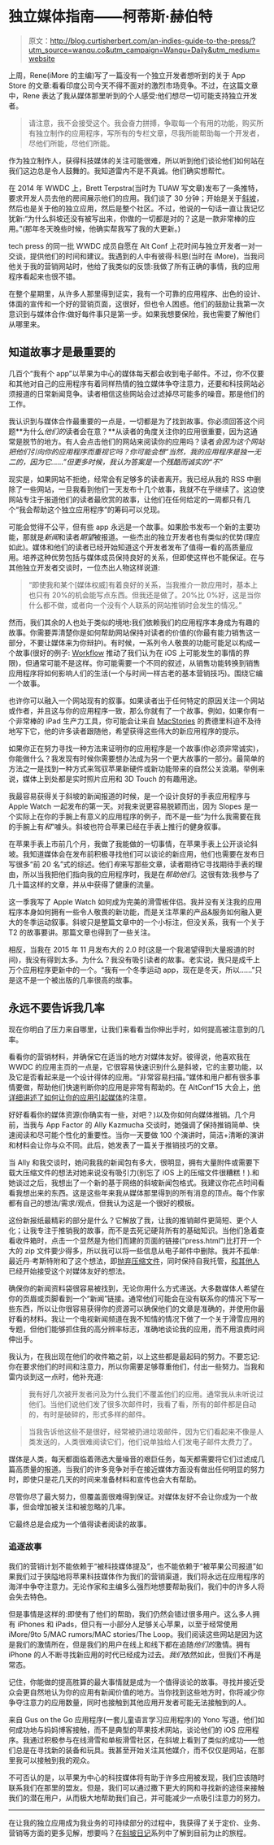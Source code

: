 # 独立媒体指南——柯蒂斯·赫伯特

> 原文：<http://blog.curtisherbert.com/an-indies-guide-to-the-press/?utm_source=wanqu.co&utm_campaign=Wanqu+Daily&utm_medium=website>



上周，Rene(iMore 的主编)写了一篇没有一个独立开发者想听到的关于 App Store 的文章:看看印度公司今天不得不面对的激烈市场竞争。不过，在这篇文章中，Rene 表达了我从媒体那里听到的个人感受:他们想尽一切可能支持独立开发者。

> 请注意，我不会接受这个。我会奋力拼搏，争取每一个有用的功能，购买所有独立制作的应用程序，写所有的专栏文章，尽我所能帮助每一个开发者，尽他们所能，尽他们所能。

作为独立制作人，获得科技媒体的关注可能很难，所以听到他们谈论他们如何站在我们这边总是令人鼓舞的。我知道雷内不是不真诚。他们确实想帮忙。

在 2014 年 WWDC 上，Brett Terpstra(当时为 TUAW 写文章)发布了一条推特，要求开发人员去他的房间展示他们的应用。我们谈了 30 分钟；开始是关于[斜坡](https://getslopes.com)，然后也是关于他的独立应用，然后是整个社区。不过，他说的一句话一直让我记忆犹新:“为什么斜坡还没有被写出来，你做的一切都是对的？这是一款非常棒的应用。”(那年冬天晚些时候，他确实帮我写了我的大更新。)

tech press 的同一批 WWDC 成员自愿在 Alt Conf 上花时间与独立开发者一对一交谈，提供他们的时间和建议。我遇到的人中有彼得·科恩(当时在 iMore)，当我问他关于我的营销网站时，他给了我类似的反馈:我做了所有正确的事情，我的应用程序看起来也很不错。

在整个星期里，从许多人那里得到证实，我有一个可靠的应用程序、出色的设计、体面的宣传和一个好的营销页面，这很好，但也令人困惑。他们的鼓励让我第一次意识到与媒体合作:做好每件事只是第一步。如果我想要保险，我也需要了解他们从哪里来。

## 知道故事才是最重要的

几百个“我有个 app”以苹果为中心的媒体每天都会收到电子邮件。不过，你不仅要和其他对自己的应用程序有着同样热情的独立媒体争夺注意力，还要和科技网站必须报道的日常新闻竞争。读者相信这些网站会过滤掉尽可能多的噪音。那是他们的工作。

我认识到与媒体合作最重要的一点是，一切都是为了找到故事。你必须回答这个问题**为什么*他们的*读者会在意？**从读者的角度关注你的应用很重要，因为这通常是脱节的地方。有人会点击他们的网站来阅读你的应用吗？读者*会因为这个网站把他们引向你的应用程序而重视它吗？你可能会想“当然，我的应用程序是独一无二的，因为它……”但更多时候，我认为答案是一个残酷而诚实的“不”*

现实是，如果网站不拒绝，经常会有足够多的读者离开。我已经从我的 RSS 中删除了一些网站，一旦我看到他们一天发布十几个故事，我就不在乎继续了。这迫使网站专注于报道他们的读者最欣赏的故事，让他们在任何给定的一周都只有几个“我会帮助这个独立应用程序”的筹码可以兑现。

可能会觉得不公平，但有些 app 永远是一个故事。如果脸书发布一个新的主要功能，那就是*新闻*和读者*期望*被报道。一些杰出的独立开发者也有类似的优势(理应如此)。媒体和他们的读者已经开始知道这个开发者发布了值得一看的高质量应用。培养这种优势包括与媒体成员保持良好的关系，但即使这样也不能保证。在与其他独立开发者交谈时，一位杰出人物这样说道:

> “即使我和某个[媒体权威]有着良好的关系，当我推介一款应用时，基本上也只有 20%的机会能写点东西。但我还是做了。20%比 0%好，这是当你什么都不做，或者向一个没有个人联系的网站推销时会发生的情况。”

然而，我们其余的人也处于类似的境地:我们依赖我们的应用程序本身成为有趣的故事。你需要弄清楚你是如何帮助网站保持对读者的价值的(你最有能力销售这一部分，不要让媒体来为你辩护)。有时候，一系列令人敬畏的功能可能足以构成一个故事(很好的例子: [Workflow](http://workflow.is) 推动了我们认为在 iOS 上可能发生的事情的界限)，但通常可能不是这样。你可能需要一个不同的叙述，从销售功能转换到销售应用程序将如何影响人们的生活(一个与时间一样古老的基本营销技巧)。围绕它编一个故事。

也许你可以融入一个网站现有的叙事。如果读者出于任何特定的原因关注一个网站或作者，并且这与你的应用程序一致，那么你就有了一个故事。例如，如果你有一个非常棒的 iPad 生产力工具，你可能会让来自 [MacStories](https://www.macstories.net) 的费德里科迫不及待地写下它，他的许多读者跟随他，希望获得这些伟大的新应用程序的提示。

如果你正在努力寻找一种方法来证明你的应用程序是一个故事(你必须非常诚实)，你能做什么？我发现有时候你需要想办法成为另一个更大故事的一部分。最简单的方法之一是找到一种方式来驾驭苹果新硬件或新功能带来的自然公关浪潮。举例来说，媒体上到处都是实时照片应用和 3D Touch 的有趣用途。

我最容易获得关于斜坡的新闻报道的时候，是一个设计良好的手表应用程序与 Apple Watch 一起发布的第一天。对我来说更容易脱颖而出，因为 Slopes 是一个实际上在你的手腕上有意义的应用程序的例子，而不是一些“为什么我需要在我的手腕上有*和*”噱头。斜坡也符合苹果已经在手表上推行的健身叙事。

在苹果手表上市前几个月，我做了我能做的一切事情，在苹果手表上公开谈论斜坡。我知道媒体会在发布前积极寻找他们可以谈论的新应用，他们也需要在发布日写很多“前 20 名”式的综述。他们*有*来写那些文章，读者期待它寻找期待手表的理由，所以当我把他们指向我的应用程序时，我是在*帮助他们*。这很有效:我参与了几十篇这样的文章，并从中获得了健康的流量。

这一季我写了 Apple Watch 如何成为完美的滑雪板伴侣。我并没有关注我的应用程序本身如何拥有一些令人敬畏的新功能，而是关注苹果的产品&服务如何融入更大的冬季运动叙事。斜坡只是整篇文章中的一个小标注，但没关系，我有一个关于 T2 的故事要讲。那篇文章也得到了一些关注。

相反，当我在 2015 年 11 月发布大的 2.0 时(这是一个我渴望得到大量报道的时间)，我没有得到太多。为什么？我没有吸引读者的故事。老实说，我只是成千上万个应用程序更新中的一个。“我有一个冬季运动 app，现在是冬天，所以……”只是这不是一个被出版的几率很高的故事。

## 永远不要告诉我几率

现在你明白了压力来自哪里，让我们来看看当你伸出手时，如何提高被注意到的几率。

看看你的营销材料，并确保它在适当的地方对媒体友好。彼得说，他喜欢我在 WWDC 的应用主页的一点是，它很容易快速识别什么是斜坡，它的主要功能，以及它是否看起来是一个设计得体的应用。“非常容易扫描。”媒体和用户都有很多事情要做，帮助他们快速判断你的应用是非常有帮助的。在 AltConf’15 大会上，[他详细讲述了如何让你的应用引起媒体](https://realm.io/news/altconf-peter-cohen-how-to-get-your-app-noticed-by-the-media/)的注意。

好好看看你的媒体资源(你确实有一些，对吧？)以及你如何向媒体推销。几个月前，当我与 App Factor 的 Ally Kazmucha 交谈时，她强调了保持推销简单、快速阅读和尽可能个性化的重要性。当你一天要做 100 个演讲时，简洁+清晰的演讲和材料会让你与众不同。此后，她发表了一篇关于推销技巧的文章。

当 Ally 和我交谈时，她问我我的新闻包有多大，很明显，拥有大量附件或需要下载大压缩文件的想法对她来说没有吸引力(别忘了 iOS 上的压缩文件很糟糕！).和她谈过之后，我想出了一个新的基于网络的斜坡新闻包格式。我建议你花点时间看看我想出来的东西。这是这些年来我从媒体那里得到的所有消息的顶点。每个作家都有自己的想法/需求/观点，但我认为这是一个很好的模板。

这份新报纸最精彩的部分是什么？它解放了我，让我的推销邮件更简短、更个人化；让我专注于推销我的故事，而不是去死记硬背所有的基础知识。当他们急着查看收件箱时，点击一个显然是为他们而建的页面的链接(“press.html”)比打开一个大的 zip 文件要少得多，所以我可以将一些信息从电子邮件中删除。我并不孤单:最近丹·考斯特附和了这个想法，即[抛弃压缩文件](https://dancounsell.com/articles/a-better-format-for-press-kits)，同时保持自我托管，[和其他人](http://www.fintimer.com/press.html)已经开始接受这个对媒体友好的想法。

确保你的新闻资料袋很容易被找到，无论你用什么方式递送。大多数媒体人希望在你的页眉或页脚看到一个“新闻”链接。通常他们可能会在没有联系你的情况下写一些东西，所以让你很容易获得你的资源可以确保他们的文章是准确的，并使用你最好看的材料。我让一个电视新闻频道在我不知情的情况下做了一个关于滑雪应用的专题，但他们能够抓住我的高分辨率标志，准确地谈论我的应用，而不用浪费时间伸出手。

我认为，在我出现在他们的收件箱之前，以上这些都是最起码的努力。不要忘记:你在要求他们的时间和注意力，所以你需要足够尊重他们，付出一些努力。当我和雷内谈到这一点时，他补充道:

> 我有好几次被开发者问及为什么我们不覆盖他们的应用。通常我从未听说过他们。当他们说他们发了很多次邮件时，我看了看，所有的邮件都是自动的，有时是破碎的，形式多样的邮件。

> 当我告诉他这些不是很好，经常被扔进垃圾邮件，因为它们看起来不像是人类发送的，人类很难阅读它们，他们说单独给人们发电子邮件太费力了。

媒体是人类，每天都面临着筛选大量噪音的艰巨任务，每天都需要将它们过滤成几篇高质量的报道。当我们的许多竞争对手在接近媒体方面没有做出任何明显的努力时，即使只是花几天的时间来准备材料和宣传也会大有帮助。

尽管你尽了最大努力，但覆盖面很难得到保证。对媒体友好不会让你成为一个故事，但会增加被关注和被忽略的几率。

它最终总是会成为一个值得读者阅读的故事。

### 追逐故事

我们的营销计划不能依赖于“被科技媒体提及”，也不能依赖于“被苹果公司报道”如果我们过于狭隘地将苹果科技媒体作为我们的营销渠道，我们将永远在应用程序的海洋中争夺注意力。无论作家和主编多么强烈地想要帮助我们，我们中的许多人将会失去特色。

但是事情是这样的:即使有了他们的帮助，我们仍然会错过很多用户。这么多人拥有 iPhones 和 iPads，但只有一小部分人足够关心苹果，以至于经常使用 iMore/9to 5/MAC rumors/MAC stories/The Loop。我们阅读这些网站是因为这是我们的激情所在，但是我们的用户在线上和线下都在追随*他们的*激情。拥有 iPhone 的人不断寻找新应用的时代已经成为过去。*我们*依然如此，但我们不再是常态。

记住，你能做的提高胜算的最大事情就是成为一个值得谈论的故事。寻找并接近受众会更自然地认为你的应用有新闻价值的地方。当你找到这些地方时，你将减少你争夺注意力的应用数量，同时也接触到其他应用开发者可能无法接触到的人。

来自 Gus on the Go 应用程序(一套儿童语言学习应用程序)的 Yono 写道，他们如何成功地与妈妈博客接触，而不是典型的苹果技术网站，谈论他们的 iOS 应用程序。我通过积极参与在线滑雪和单板滑雪社区，在斜坡上看到了类似的成功——他们总是在寻找新的装备和玩具。我甚至开始关注其他媒介，而不仅仅是网站，在那里我可以接触到我的观众。

不可否认的是，以苹果为中心的科技媒体将有助于许多应用被发现，我们应该随时联系我们在那里的盟友。但是，我们可以通过撒下更大的网和寻找新的途径来接触我们的潜在用户，从而极大地帮助我们自己，并可能减少一点吸引注意力的努力。

* * *

在让我的独立应用成为我业务的可持续部分的过程中，我获得了关于定价、业务、营销等方面的更多见解，想要吗？在[斜坡日记](https://blog.curtisherbert.com/tag/slopes-diaries/)系列中了解到目前为止的旅程。

